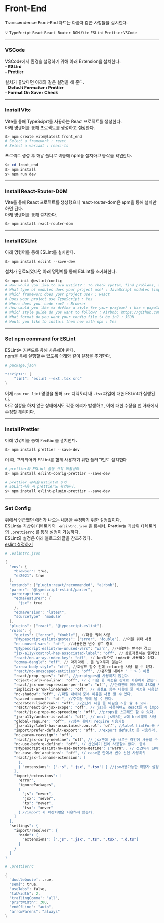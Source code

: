 # Front-End
Transcendence Front-End 파트는 다음과 같은 사항들을 설치한다.

<aside>

💡 `TypeScript` `React` `React Router DOM` `Vite` `ESLint` `Prettier` `VSCode`

</aside>

---

### VSCode
VSCode에서 환경을 설정하기 위해 아래 Extension을 설치한다.   
**- ESLint**   
**- Prettier**      
   
설치가 끝났다면 아래와 같은 설정을 해 준다.   
**- Default Formatter : Prettier**   
**- Format On Save : Check**   

---

### Install Vite
Vite를 통해 TypeSciprt를 사용하는 React 프로젝트를 생성한다.   
아래 명령어를 통해 프로젝트를 생성하고 설정한다.   
```powershell
$> npm create vite@latest front_end
# Select a framework : react
# Select a variant : react-ts
```   
프로젝트 생성 후 해당 폴더로 이동해 npm을 설치하고 동작을 확인한다.   
```powershell
$> cd front_end
$> npm install
$> npm run dev
```

---

### Install React-Router-DOM
Vite를 통해 React 프로젝트를 생성했으니 react-router-dom은 npm을 통해 설치만 하면 된다.   
아래 명령어를 통해 설치한다.   
```powershell
$> npm install react-router-dom
```   

---

### Install ESLint
아래 명령어를 통해 ESLint를 설치한다.   
```powershell
$> npm install eslint --save-dev
```   
설치가 완료되었다면 아래 명령어를 통해 ESLint를 초기화한다.   
```powershell
$> npm init @eslint/config
# How would you like to use ESLint? : To check syntax, find problems, and enforce code style
# What type of modules does your project use? : JavaScript modules (import/export)
# Which framework does your project use? : React
# Does your project use TypeScript : Yes
# Where does your code run? : Browser
# How would you like to define a style for your project? : Use a popular style guide
# Which style guide do you want to follow? : Airbnb: https://github.com/airbnb/javascript
# What format do you want your config file to be in? : JSON
# Would you like to install them now with npm : Yes
```   

---

### Set npm command for ESLint
ESLint는 커맨드를 통해 사용해야 한다.   
npm을 통해 실행할 수 있도록 아래와 같이 설정을 추가한다.   
```powershell
# package.json

"scripts": {
    "lint": "eslint --ext .tsx src"
}
```   
이제 `npm run lint` 명령을 통해 `src` 디렉토리 내 `.tsx` 파일에 대한 ESLint가 실행된다.   
아무 설정을 하지 않은 상태에서도 각종 에러가 발생하고, 이에 대한 수정을 맨 아래에서 수정할 계획이다.   

---

### Install Prettier
아래 명령어를 통해 Prettier를 설치한다.   
```powershell
$> npm install prettier --save-dev
```   
이 때, 프리티어와 ESLint를 함께 사용하기 위한 플러그인도 설치한다.   
```powershell
# prettier와 ESLint 출동 규칙 비활성화
$> npm install eslint-config-prettier --save-dev

# prettier 규칙을 ESLint로 추가
# ESLint사용 시 prettier도 확인된다.
$> npm install eslint-plugin-prettier --save-dev
```   

---

### Set Config
위에서 언급했던 에러가 나오는 내용을 수정하기 위한 설정값이다.   
ESLint는 최상위 디렉토리의 `.eslintrc.json` 을 통해서, Prettier는 최상위 디렉토리의 `.prettierrc` 를 통해 설정이 가능하다.   
ESLint의 설정은 아래 블로그의 글을 참조하였다.   
[eslint 설정하기](https://sezzled.tistory.com/entry/eslint-%EC%84%A4%EC%A0%95%ED%95%98%EA%B8%B0)   
```powershell
# .eslintrc.json

{
  "env": {
    "browser": true,
    "es2021": true
  },
  "extends": ["plugin:react/recommended", "airbnb"],
  "parser": "@typescript-eslint/parser",
  "parserOptions": {
    "ecmaFeatures": {
      "jsx": true
    },
    "ecmaVersion": "latest",
    "sourceType": "module"
  },
  "plugins": ["react", "@typescript-eslint"],
  "rules": {
    "quotes": ["error", "double"], //더블 쿼터 사용
    "@typescript-eslint/quotes": ["error", "double"], //더블 쿼터 사용
    "no-unused-vars": "off", //사용안한 변수 경고 중복
    "@typescript-eslint/no-unused-vars": "warn", //사용안한 변수는 경고
    "jsx-a11y/control-has-associated-label": "off", // 상호작용하는 엘리먼트에 label을 넣는다
    "react/no-array-index-key": "off", // key값으로 index를 사용할수 있다.
    "comma-dangle": "off", // 마지막에 , 을 넣어주지 않는다.
    "arrow-body-style": "off", //화살표 함수 안에 return을 사용 할 수 있다.
    "react/no-unescaped-entities": "off", //문자열 내에서 " ' > } 허용
    "react/prop-types": "off", //proptypes를 사용하지 않는다.
    "object-curly-newline": "off", // { 다음 줄 바꿈을 강제로 사용하지 않는다.
    "react/jsx-one-expression-per-line": "off", //한라인에 여러개의 JSX를 사용 할 수 있다.
    "implicit-arrow-linebreak": "off", // 화살표 함수 다음에 줄 바꿈을 사용할 수 있다.
    "no-shadow": "off", //파일 내에서 중복 이름을 사용 할 수 있다.
    "spaced-comment": "off", //주석을 뒤에 달 수 있다.
    "operator-linebreak": "off", //연산자 다음 줄 바꿈을 사용 할 수 있다.
    "react/react-in-jsx-scope": "off", // jsx를 사용하여도 React를 꼭 import 하지 않아도 된다.
    "react/jsx-props-no-spreading": "off", //props를 스프래드 할 수 있다.
    "jsx-a11y/anchor-is-valid": "off", // next js에서는 a에 href없이 사용
    "global-require": "off", //함수 내에서 require 사용가능
    "jsx-a11y/label-has-associated-control": "off", //label htmlFor을 사용하지 않아도 된다.
    "import/prefer-default-export": "off", //export default 를 사용하라.
    "no-param-reassign": "off",
    "react/jsx-curly-newline": "off", // jsx안에 }를 새로운 라인에 사용할 수 있다.
    "no-use-before-define": "off", // 선언하기 전에 사용할수 없다. 중복
    "@typescript-eslint/no-use-before-define": ["warn"], // 선언하기 전에 사용 한다면 경고
    "no-case-declarations": "off", // case문 안에서 변수 선언 사용하기
    "react/jsx-filename-extension": [
      1,
      { "extensions": [".js", ".jsx", ".tsx"] } //jsx사용가능한 확장자 설정
    ],
    "import/extensions": [
      "error",
      "ignorePackages",
      {
        "js": "never",
        "jsx": "never",
        "ts": "never",
        "tsx": "never"
      } //import 시 확장자명은 사용하지 않는다.
    ]
  },
  "settings": {
    "import/resolver": {
      "node": {
        "extensions": [".js", ".jsx", ".ts", ".tsx", ".d.ts"]
      }
    }
  }
}
```   
```powershell
# .prettierrc

{
  "doubleQuote": true,
  "semi": true,
  "useTabs": false,
  "tabWidth": 2,
  "trailingComma": "all",
  "printWidth": 200,
  "endOfLine": "auto",
  "arrowParens": "always"
}
```   
